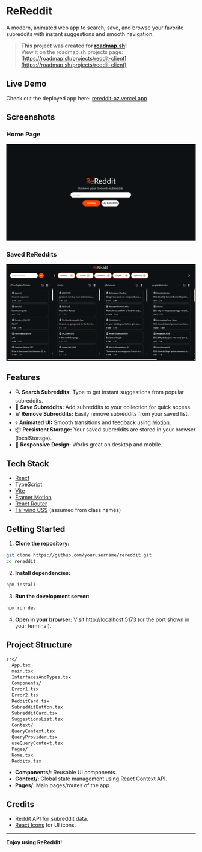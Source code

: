 # ReReddit

A modern, animated web app to search, save, and browse your favorite subreddits with instant suggestions and smooth navigation.

> **This project was created for [roadmap.sh](https://roadmap.sh/)!**  
> View it on the roadmap.sh projects page: [https://roadmap.sh/projects/reddit-client](https://roadmap.sh/projects/reddit-client)

## Live Demo

Check out the deployed app here: [rereddit-az.vercel.app](https://rereddit-az.vercel.app)

## Screenshots

### Home Page

![Home Page](image.png)

### Saved ReReddits

![Saved ReReddits](image2.png)

## Features

- 🔍 **Search Subreddits:** Type to get instant suggestions from popular subreddits.
- 💾 **Save Subreddits:** Add subreddits to your collection for quick access.
- 🗑️ **Remove Subreddits:** Easily remove subreddits from your saved list.
- 🌀 **Animated UI:** Smooth transitions and feedback using [Motion](https://www.motion.dev).
- 📦 **Persistent Storage:** Your saved subreddits are stored in your browser (localStorage).
- 📱 **Responsive Design:** Works great on desktop and mobile.

## Tech Stack

- [React](https://react.dev/)
- [TypeScript](https://www.typescriptlang.org/)
- [Vite](https://vitejs.dev/)
- [Framer Motion](https://www.framer.com/motion/)
- [React Router](https://reactrouter.com/)
- [Tailwind CSS](https://tailwindcss.com/) (assumed from class names)

## Getting Started

1. **Clone the repository:**

```sh
git clone https://github.com/yourusername/rereddit.git
cd rereddit
```

2. **Install dependencies:**

```sh
npm install
```

3. **Run the development server:**

```sh
npm run dev
```

4. **Open in your browser:**
  Visit [http://localhost:5173](http://localhost:5173) (or the port shown in your terminal).

## Project Structure

```
src/
  App.tsx
  main.tsx
  InterfacesAndTypes.tsx
  Components/
  Error1.tsx
  Error2.tsx
  RedditCard.tsx
  SubredditButton.tsx
  SubredditCard.tsx
  SuggestionsList.tsx
  Context/
  QueryContext.tsx
  QueryProvider.tsx
  useQueryContext.tsx
  Pages/
  Home.tsx
  Reddits.tsx
```

- **Components/**: Reusable UI components.
- **Context/**: Global state management using React Context API.
- **Pages/**: Main pages/routes of the app.

## Credits

- Reddit API for subreddit data.
- [React Icons](https://react-icons.github.io/react-icons/) for UI icons.

---

**Enjoy using ReReddit!**